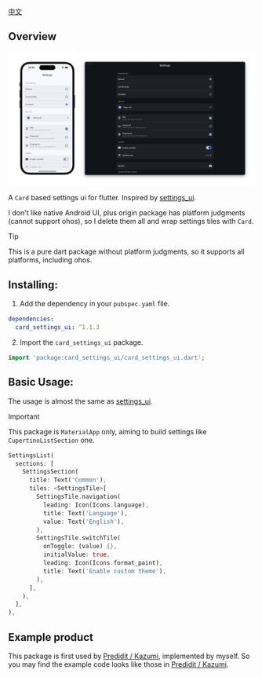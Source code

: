 [中文](README_CN.md)

## Overview

<p>  
  <img src="https://raw.githubusercontent.com/ErBWs/card-settings-ui/main/assets/demo.png">
</p>

A `Card` based settings ui for flutter. Inspired by [settings_ui](https://pub.dev/packages/settings_ui).

I don't like native Android UI, plus origin package has platform judgments (cannot support ohos), so I delete them all and wrap settings tiles with `Card`.

> [!TIP]
>
> This is a pure dart package without platform judgments, so it supports all platforms, including ohos.

## Installing:

1. Add the dependency in your `pubspec.yaml` file.

```yaml
dependencies:
  card_settings_ui: ^1.1.3
 ```  

2. Import the `card_settings_ui` package.

```dart
import 'package:card_settings_ui/card_settings_ui.dart';
```

## Basic Usage:

The usage is almost the same as [settings_ui](https://pub.dev/packages/settings_ui).

> [!IMPORTANT]
>
> This package is `MaterialApp` only, aiming to build settings like `CupertinoListSection` one.

```dart
SettingsList(
  sections: [
    SettingsSection(
      title: Text('Common'),
      tiles: <SettingsTile>[
        SettingsTile.navigation(
          leading: Icon(Icons.language),
          title: Text('Language'),
          value: Text('English'),
        ),
        SettingsTile.switchTile(
          onToggle: (value) {},
          initialValue: true,
          leading: Icon(Icons.format_paint),
          title: Text('Enable custom theme'),
        ),
      ],
    ),
  ],
),
```

## Example product

This package is first used by [Predidit / Kazumi](https://github.com/Predidit/Kazumi), implemented by myself.
So you may find the example code looks like those in [Predidit / Kazumi](https://github.com/Predidit/Kazumi).